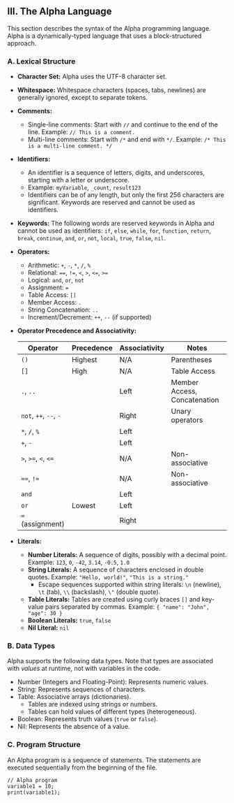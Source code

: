 ## III. The Alpha Language

This section describes the syntax of the Alpha programming language. Alpha is a dynamically-typed language that uses a block-structured approach.

### A. Lexical Structure

*   **Character Set:**  Alpha uses the UTF-8 character set.
*   **Whitespace:**  Whitespace characters (spaces, tabs, newlines) are generally ignored, except to separate tokens.
*   **Comments:**
    *   Single-line comments: Start with `//` and continue to the end of the line.  Example: `// This is a comment.`
    *   Multi-line comments: Start with `/*` and end with `*/`.  Example: `/* This is a multi-line comment. */`
*   **Identifiers:**
    *   An identifier is a sequence of letters, digits, and underscores, starting with a letter or underscore.
    *   Example: `myVariable`, `_count`, `result123`
    *   Identifiers can be of any length, but only the first 256 characters are significant. Keywords are reserved and cannot be used as identifiers.
*   **Keywords:** The following words are reserved keywords in Alpha and cannot be used as identifiers:  `if`, `else`, `while`, `for`,             `function`, `return`, `break`, `continue`, `and`, `or`, `not`, `local`, `true`, `false`, `nil`.
*   **Operators:**
    *   Arithmetic: `+`, `-`, `*`, `/`, `%`
    *   Relational: `==`, `!=`, `<`, `>`, `<=`, `>=`
    *   Logical: `and`, `or`, `not`
    *   Assignment: `=`
    *   Table Access: `[]`
    *   Member Access: `.`
    *   String Concatenation: `..`
    *   Increment/Decrement: `++`, `--` (if supported)
*   **Operator Precedence and Associativity:**

    | Operator          | Precedence | Associativity | Notes                        |
    |-------------------|------------|---------------|------------------------------|
    | `()`              | Highest    | N/A           | Parentheses                  |
    | `[]`              | High       | N/A           | Table Access                 |
    | `.`, `..`         |            | Left          | Member Access, Concatenation |
    | `not`, `++`, `--`, `-` |          | Right         | Unary operators              |
    | `*`, `/`, `%`     |            | Left          |                              |
    | `+`, `-`          |            | Left          |                              |
    | `>`, `>=`, `<`, `<=` |            | N/A           | Non-associative              |
    | `==`, `!=`        |            | N/A           | Non-associative              |
    | `and`             |            | Left          |                              |
    | `or`              | Lowest     | Left          |                              |
    | `=` (assignment) |            | Right         |                              |

*   **Literals:**
    *   **Number Literals:** A sequence of digits, possibly with a decimal point.  Example: `123`, `0`, `-42`, `3.14`, `-0.5`, `1.0`
    *   **String Literals:** A sequence of characters enclosed in double quotes.  Example: `"Hello, world!"`, `"This is a string."`
        *   Escape sequences supported within string literals: `\n` (newline), `\t` (tab), `\\` (backslash), `\"` (double quote).
    *   **Table Literals:** Tables are created using curly braces `[]` and key-value pairs separated by commas. Example: `{ "name": "John", "age": 30 }`
    *   **Boolean Literals:** `true`, `false`
    *   **Nil Literal:** `nil`

### B. Data Types

Alpha supports the following data types. Note that types are associated with *values* at runtime, not with variables in the code.

*   Number (Integers and Floating-Point): Represents numeric values.
*   String: Represents sequences of characters.
*   Table: Associative arrays (dictionaries).
    *   Tables are indexed using strings or numbers.
    *   Tables can hold values of different types (heterogeneous).
*   Boolean: Represents truth values (`true` or `false`).
*   Nil: Represents the absence of a value.

### C. Program Structure

An Alpha program is a sequence of statements. The statements are executed sequentially from the beginning of the file.

```alpha
// Alpha program
variable1 = 10;
print(variable1);
